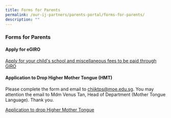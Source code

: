 ```yaml
---
title: Forms for Parents
permalink: /our-ij-partners/parents-portal/forms-for-parents/
description: ""
---
```

### Forms for Parents<br>

#### Apply for eGIRO

[Apply for your child's school and miscellaneous fees to be paid through GIRO](https://www.moe.gov.sg/financial-matters/fees/egiro)

#### Application to Drop Higher Mother Tongue (HMT)


Please complete the form and email to&nbsp;[chijktps@moe.edu.sg](mailto:chijktps@moe.edu.sg). You may attention the email to Mdm Venus Tan, Head of Department (Mother Tongue Language). Thank you.  

  

[Application to drop Higher Mother Tongue](/files/Parents%20Portal/Application-to-drop-Higher-Mother-Tongue.pdf)